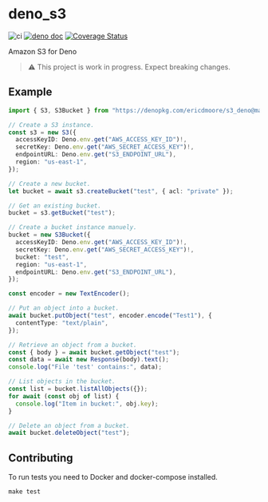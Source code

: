 # deno_s3

![ci](https://github.com/lucacasonato/deno_aws_sign_v4/workflows/ci/badge.svg)
[![deno doc](https://doc.deno.land/badge.svg)](https://doc.deno.land/https/deno.land/x/s3@0.5.0/mod.ts)
[![Coverage Status](https://coveralls.io/repos/github/lucacasonato/deno_s3/badge.svg?branch=main)](https://coveralls.io/github/lucacasonato/deno_s3?branch=main)

Amazon S3 for Deno

> ⚠️ This project is work in progress. Expect breaking changes.

## Example

```ts
import { S3, S3Bucket } from "https://denopkg.com/ericdmoore/s3_deno@main/mod.ts";

// Create a S3 instance.
const s3 = new S3({
  accessKeyID: Deno.env.get("AWS_ACCESS_KEY_ID")!,
  secretKey: Deno.env.get("AWS_SECRET_ACCESS_KEY")!,
  endpointURL: Deno.env.get("S3_ENDPOINT_URL"),
  region: "us-east-1",
});

// Create a new bucket.
let bucket = await s3.createBucket("test", { acl: "private" });

// Get an existing bucket.
bucket = s3.getBucket("test");

// Create a bucket instance manuely.
bucket = new S3Bucket({
  accessKeyID: Deno.env.get("AWS_ACCESS_KEY_ID")!,
  secretKey: Deno.env.get("AWS_SECRET_ACCESS_KEY")!,
  bucket: "test",
  region: "us-east-1",
  endpointURL: Deno.env.get("S3_ENDPOINT_URL"),
});

const encoder = new TextEncoder();

// Put an object into a bucket.
await bucket.putObject("test", encoder.encode("Test1"), {
  contentType: "text/plain",
});

// Retrieve an object from a bucket.
const { body } = await bucket.getObject("test");
const data = await new Response(body).text();
console.log("File 'test' contains:", data);

// List objects in the bucket.
const list = bucket.listAllObjects({});
for await (const obj of list) {
  console.log("Item in bucket:", obj.key);
}

// Delete an object from a bucket.
await bucket.deleteObject("test");
```

## Contributing

To run tests you need to Docker and docker-compose installed.

```
make test
```
